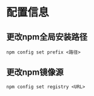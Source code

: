 # 配置信息

## 更改npm全局安装路径

```shell
npm config set prefix <路径>
```

## 更改npm镜像源

```shell
npm config set registry <URL>
```
